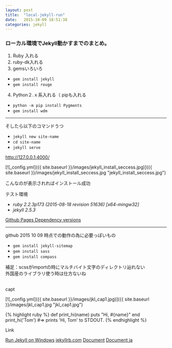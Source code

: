 ```yaml
---
layout: post
title:  "local-jekyll-run"
date:   2015-10-09 18:51:38
categories: jekyll
---
```


### ローカル環境でJekyll動かすまでのまとめ。

1. Ruby 入れる
2. ruby-dk入れる
3. gemsいろいろ
- `gem install jekyll`
- `gem install rouge`

4. Python２.ｘ系入れる（ pipも入れる
- `python -m pip install Pygments`
- `gem install wdm`

***
そしたら以下のコマンドうつ

- `jekyll new site-name`
- `cd site-name`
- `jekyll serve`

http://127.0.0.1:4000/

[![_config.yml]({{ site.baseurl }}/images/jekyll_install_seccess.jpg)]({{ site.baseurl }}/images/jekyll_install_seccess.jpg "jekyll_install_seccess.jpg")

こんなのが表示されればインストール成功


テスト環境

- *ruby 2.2.3p173 (2015-08-18 revision 51636) [x64-mingw32]*
- *jekyll 2.5.3*

[Github Pages Dependency versions](https://pages.github.com/versions/)

***
github 2015 10 09 時点での動作の為に必要っぽいもの

- `gem install jekyll-sitemap`
- `gem install sass`
- `gem install compass`

補足：scssがimportの時にマルチバイト文字のディレクトリ辿れない<br>
外国産のライブラリ使う時は仕方ないね<br>
<br>

capt

[![_config.yml]({{ site.baseurl }}/images/jkl_cap1.jpg)]({{ site.baseurl }}/images/jkl_cap1.jpg "jkl_cap1.jpg")

{% highlight ruby %}
def print_hi(name)
  puts "Hi, #{name}"
end
print_hi('Tom')
#=> prints 'Hi, Tom' to STDOUT.
{% endhighlight %}


Link

[Run Jekyll on Windows](http://jekyll-windows.juthilo.com/)
[jekyllrb.com](http://jekyllrb.com/)
[Document](http://jekyllrb.com/docs/home/)
[Document ja](http://jekyllrb-ja.github.io/docs/home/)

[jekyll]:      http://jekyllrb.com
[jekyll-gh]:   https://github.com/jekyll/jekyll
[jekyll-help]: https://github.com/jekyll/jekyll-help
